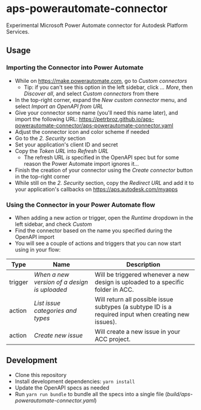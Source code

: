 # aps-powerautomate-connector

Experimental Microsoft Power Automate connector for Autodesk Platform Services.

## Usage

### Importing the Connector into Power Automate

- While on https://make.powerautomate.com, go to _Custom connectors_
  - Tip: if you can't see this option in the left sidebar, click _... More_, then _Discover all_, and select _Custom connectors_ from there
- In the top-right corner, expand the _New custom connector_ menu, and select _Import an OpenAPI from URL_
- Give your connector some name (you'll need this name later), and import the following URL: https://petrbroz.github.io/aps-powerautomate-connector/aps-powerautomate-connector.yaml
- Adjust the connector icon and color scheme if needed
- Go to the _2. Security_ section
- Set your application's client ID and secret
- Copy the _Token URL_ into _Refresh URL_
  - The refresh URL *is* specified in the OpenAPI spec but for some reason the Power Automate import ignores it...
- Finish the creation of your connector using the _Create connector_ button in the top-right corner
- While still on the _2. Security_ section, copy the _Redirect URL_ and add it to your application's callbacks on https://aps.autodesk.com/myapps

### Using the Connector in your Power Automate flow

- When adding a new action or trigger, open the _Runtime_ dropdown in the left sidebar, and check _Custom_
- Find the connector based on the name you specified during the OpenAPI import
- You will see a couple of actions and triggers that you can now start using in your flow:

| Type | Name | Description |
|------|------|-------------|
| trigger | _When a new version of a design is uploaded_ | Will be triggered whenever a new design is uploaded to a specific folder in ACC. |
| action | _List issue categories and types_ | Will return all possible issue subtypes (a subtype ID is a required input when creating new issues). |
| action | _Create new issue_ | Will create a new issue in your ACC project. |

## Development

- Clone this repository
- Install development dependencies: `yarn install`
- Update the OpenAPI specs as needed
- Run `yarn run bundle` to bundle all the specs into a single file (_build/aps-powerautomate-connector.yaml_)